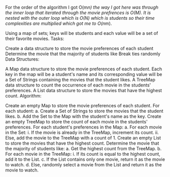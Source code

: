 For the order of the algorithm I got O(m*n) the way I got here was through the inner loop that iterated through the movie prefrences is O(M). It is nested with the outer loop which is O(N) which is students so their time complexities are multiplied which got me to O(n*m).

Using a map of sets; keys will be students and each value will be a set of their favorite movies.
Tasks:

Create a data structure to store the movie preferences of each student
Determine the movie that the majority of students like
Break ties randomly
Data Structures:

A Map data structure to store the movie preferences of each student. Each key in the map will be a student's name and its corresponding value will be a Set of Strings containing the movies that the student likes.
A TreeMap data structure to count the occurrence of each movie in the students' preferences.
A List data structure to store the movies that have the highest count.
Algorithm:

Create an empty Map to store the movie preferences of each student.
For each student:
a. Create a Set of Strings to store the movies that the student likes.
b. Add the Set to the Map with the student's name as the key.
Create an empty TreeMap to store the count of each movie in the students' preferences.
For each student's preferences in the Map:
a. For each movie in the Set:
i. If the movie is already in the TreeMap, increment its count.
ii. Else, add the movie to the TreeMap with a count of 1.
Create an empty List to store the movies that have the highest count.
Determine the movie that the majority of students like:
a. Get the highest count from the TreeMap.
b. For each movie in the TreeMap:
i. If its count is equal to the highest count, add it to the List.
c. If the List contains only one movie, return it as the movie to watch.
d. Else, randomly select a movie from the List and return it as the movie to watch.
